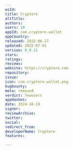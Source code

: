 ```yaml
---
wsId: 
title: Cryptere
altTitle: 
authors: 
users: 10
appId: com.cryptere.wallet
appCountry: 
released: 2022-06-17
updated: 2022-07-01
version: 0.9.11
stars: 
ratings: 
reviews: 
website: https://cryptere.com
repository: 
issue: 
icon: com.cryptere.wallet.png
bugbounty: 
meta: removed
verdict: fewusers
appHashes: 
date: 2024-10-19
signer: 
reviewArchive: 
twitter: 
social: 
redirect_from: 
developerName: Cryptere
features: 

---
```


